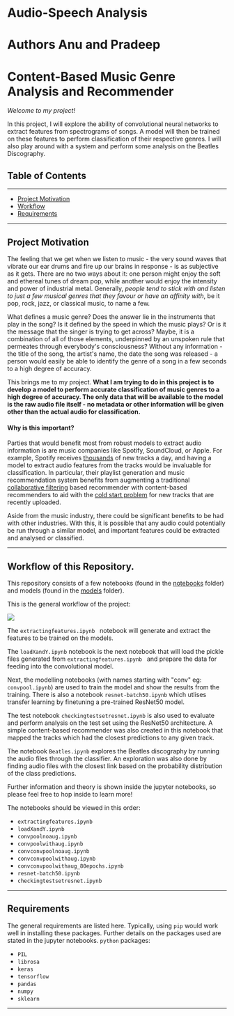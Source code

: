 # Audio-Speech Analysis
# Authors Anu and Pradeep
# Content-Based Music Genre Analysis and Recommender

_Welcome to my project!_

In this project, I will explore the ability of convolutional neural networks to extract features from spectrograms of songs. A model will then be trained on these features to perform classification of their respective genres. I will also play around with a system and perform some analysis on the Beatles Discography.

## Table of Contents
---

- [Project Motivation](#project-motivation)
- [Workflow](#workflow)
- [Requirements](#Requirements)
---

<a id='project-motivation'></a>
## Project Motivation

The feeling that we get when we listen to music - the very sound waves that vibrate our ear drums and fire up our brains in response - is as subjective as it gets. There are no two ways about it: one person might enjoy the soft and ethereal tunes of dream pop, while another would enjoy the intensity and power of industrial metal. Generally, _people tend to stick with and listen to just a few musical genres that they favour or have an affinity with_, be it pop, rock, jazz, or classical music, to name a few. 

What defines a music genre? Does the answer lie in the instruments that play in the song? Is it defined by the speed in which the music plays? Or is it the message that the singer is trying to get across? Maybe, it is a combination of all of those elements, underpinned by an unspoken rule that permeates through everybody's consciousness? Without any information - the title of the song, the artist's name, the date the song was released - a person would easily be able to identify the genre of a song in a few seconds to a high degree of accuracy.

This brings me to my project. __What I am trying to do in this project is to develop a model to perform accurate classification of music genres to a high degree of accuracy. The only data that will be available to the model is the raw audio file itself - no metadata or other information will be given other than the actual audio for classification.__

#### Why is this important?

Parties that would benefit most from robust models to extract audio information is are music companies like Spotify, SoundCloud, or Apple. For example, Spotify receives [thousands](https://expandedramblings.com/index.php/spotify-statistics/) of new tracks a day, and having a model to extract audio features from the tracks would be invaluable for classification. In particular, their playlist generation and music recommendation system benefits from augmenting a traditional [collaborative filtering](https://en.wikipedia.org/wiki/Collaborative_filtering) based recommender with content-based recommenders to aid with the [cold start problem](https://en.wikipedia.org/wiki/Cold_start) for new tracks that are recently uploaded. 

Aside from the music industry, there could be significant benefits to be had with other industries. With this, it is possible that any audio could potentially be run through a similar model, and important features could be extracted and analysed or classified.

---
<a id='workflow'></a>
## Workflow of this Repository.

This repository consists of a few notebooks (found in the [notebooks](/Notebooks) folder) and models (found in the [models](/Models) folder). 

This is the general workflow of the project:

![](/Images/notebookworkflow.jpg)

The ```extractingfeatures.ipynb ``` notebook will generate and extract the features to be trained on the models.

The ``` loadXandY.ipynb ``` notebook is the next notebook that will load the pickle files generated from  ```extractingfeatures.ipynb ``` and prepare the data for feeding into the convolutional model. 

Next, the modelling notebooks (with names starting with "conv"  eg: ```convpool.ipynb```) are used to train the model and show the results from the training. There is also a notebook ```resnet-batch50.ipynb``` which utlises transfer learning by finetuning a pre-trained ResNet50 model.

The test notebook ```checkingtestsetresnet.ipynb``` is also used to evaluate and perform analysis on the test set using the ResNet50 architecture. A simple content-based recommender was also created in this notebook that mapped the tracks which had the closest predictions to any given track.

The notebook ```Beatles.ipynb``` explores the Beatles discography by running the audio files through the classifier. An exploration was also done by finding audio files with the closest link based on the probability distribution of the class predictions.

Further information and theory is shown inside the jupyter notebooks, so please feel free to hop inside to learn more!

The notebooks should be viewed in this order:

* ```extractingfeatures.ipynb```
* ```loadXandY.ipynb```
* ```convpoolnoaug.ipynb```
* ```convpoolwithaug.ipynb```
* ```convconvpoolnoaug.ipynb```
* ```convconvpoolwithaug.ipynb```
* ```convconvpoolwithaug_80epochs.ipynb```
* ```resnet-batch50.ipynb```
* ```checkingtestsetresnet.ipynb```

---

<a id='Requirements'></a>
## Requirements

The general requirements are listed here. Typically, using ```pip``` would work well in installing these packages. Further details on the packages used are stated in the jupyter notebooks.
```python``` packages:
* ```PIL```
* ```librosa```
* ```keras```
* ```tensorflow```
* ```pandas```
* ```numpy```
* ```sklearn```

---











